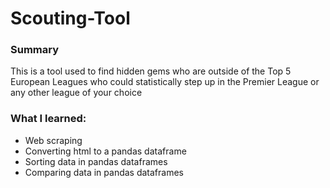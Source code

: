# Scouting-Tool

### Summary
This is a tool used to find hidden gems who are outside of the Top 5 European Leagues who could statistically step up in the Premier League or any other league of your choice

### What I learned:
- Web scraping
- Converting html to a pandas dataframe
- Sorting data in pandas dataframes
- Comparing data in pandas dataframes
